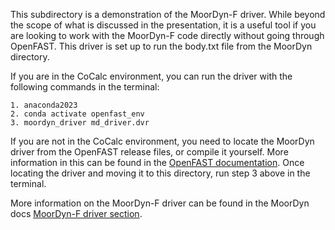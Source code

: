 This subdirectory is a demonstration of the MoorDyn-F driver. While beyond the scope of what is discussed in the presentation, it is a useful tool if you are looking to work with the MoorDyn-F code directly without going through OpenFAST. This driver is set up to run the body.txt file from the MoorDyn directory.

If you are in the CoCalc environment, you can run the driver with the following commands in the terminal:

```
1. anaconda2023
2. conda activate openfast_env
3. moordyn_driver md_driver.dvr
```

If you are not in the CoCalc environment, you need to locate the MoorDyn driver from the OpenFAST release files, or compile it yourself. More information in this can be found in the [OpenFAST documentation](https://openfast.readthedocs.io/en/main/). Once locating the driver and moving it to this directory, run step 3 above in the terminal. 

More information on the MoorDyn-F driver can be found in the MoorDyn docs [MoorDyn-F driver section](https://moordyn.readthedocs.io/en/latest/inputs.html#moordyn-f-driver-input-file).